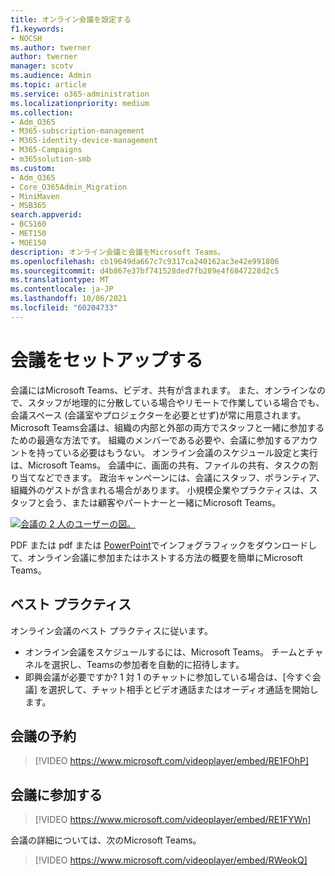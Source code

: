 ```yaml
---
title: オンライン会議を設定する
f1.keywords:
- NOCSH
ms.author: twerner
author: twerner
manager: scotv
ms.audience: Admin
ms.topic: article
ms.service: o365-administration
ms.localizationpriority: medium
ms.collection:
- Adm_O365
- M365-subscription-management
- M365-identity-device-management
- M365-Campaigns
- m365solution-smb
ms.custom:
- Adm_O365
- Core_O365Admin_Migration
- MiniMaven
- MSB365
search.appverid:
- BCS160
- MET150
- MOE150
description: オンライン会議と会議をMicrosoft Teams。
ms.openlocfilehash: cb19649da667c7c9317ca240162ac3e42e991806
ms.sourcegitcommit: d4b867e37bf741528ded7fb289e4f6847228d2c5
ms.translationtype: MT
ms.contentlocale: ja-JP
ms.lasthandoff: 10/06/2021
ms.locfileid: "60204733"
---
```

# <a name="set-up-meetings"></a>会議をセットアップする

会議にはMicrosoft Teams、ビデオ、共有が含まれます。 また、オンラインなので、スタッフが地理的に分散している場合やリモートで作業している場合でも、会議スペース (会議室やプロジェクターを必要とせず)が常に用意されます。 Microsoft Teams会議は、組織の内部と外部の両方でスタッフと一緒に参加するための最適な方法です。 組織のメンバーである必要や、会議に参加するアカウントを持っている必要はもうない。 オンライン会議のスケジュール設定と実行は、Microsoft Teams。 会議中に、画面の共有、ファイルの共有、タスクの割り当てなどできます。 政治キャンペーンには、会議にスタッフ、ボランティア、組織外のゲストが含まれる場合があります。 小規模企業やプラクティスは、スタッフと会う、または顧客やパートナーと一緒にMicrosoft Teams。

[![会議の 2 人のユーザーの図。](../media/HostOnlineMeeting-thumb-358x201.png)](https://go.microsoft.com/fwlink/?linkid=2078712)

PDF または pdf または[](https://go.microsoft.com/fwlink/?linkid=2079515) [PowerPoint](https://go.microsoft.com/fwlink/?linkid=2078712)でインフォグラフィックをダウンロードして、オンライン会議に参加またはホストする方法の概要を簡単にMicrosoft Teams。

## <a name="best-practices"></a>ベスト プラクティス

オンライン会議のベスト プラクティスに従います。

- オンライン会議をスケジュールするには、Microsoft Teams。 チームとチャネルを選択し、Teamsの参加者を自動的に招待します。
- 即興会議が必要ですか? 1 対 1 のチャットに参加している場合は、[今すぐ会議] を選択して、チャット相手とビデオ通話またはオーディオ通話を開始します。

## <a name="schedule-a-meeting"></a>会議の予約

> [!VIDEO https://www.microsoft.com/videoplayer/embed/RE1FOhP]

## <a name="join-a-meeting"></a>会議に参加する

> [!VIDEO https://www.microsoft.com/videoplayer/embed/RE1FYWn]

会議の詳細については、次のMicrosoft Teams。

> [!VIDEO https://www.microsoft.com/videoplayer/embed/RWeokQ]
